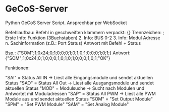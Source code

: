 # GeCoS-Server
Python GeCoS Server Script. Ansprechbar per WebSocket


Befehlaufbau:
Befehl in geschweiften klammern verpackt: {}
Trennzeichen: ;
Erste Info: Funktion (3Buchstaben)
2. Info: BUS 0-2
3. Info: Modul Adresse
n. Sachinformation (z.B.: Port Status)
Antwort mit Befehl + Status

Bsp.: {"SOM";1;0x24;0;1;0;0;0;1;0;1;0;1;0;0;0;1;0;1;}
Antwort: {"SOM";1;0x24;0;1;0;0;0;1;0;1;0;1;0;0;0;1;0;1;"OK"}

Funktionen:

"SAI" = Status All IN -> Liest alle Eingangsmodule und sendet aktuellen Status
"SAO" = Status All Out -> Liest alle Ausgangsmodule und sendet aktuellen Status
"MOD" = Modulsuche -> Sucht nach Modulen und Antwortet mit Moduladressen
"SAP" = Status All PWM -> Liest alle PWM Module aus und sendet aktuellen Status
"SOM" = "Set Output Module"
"SPM" = "Set PWM Module"
"SAM" = "Set Analog Module"


